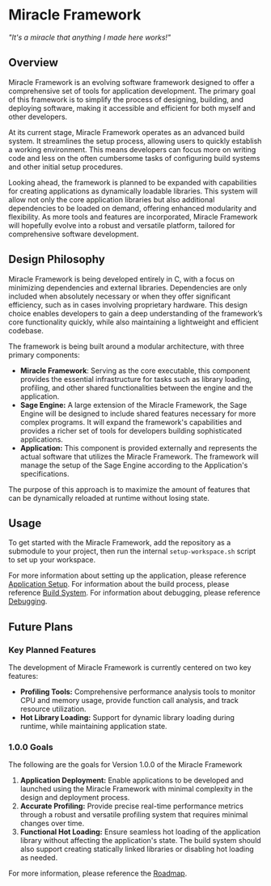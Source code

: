 # Miracle Framework

*"It's a miracle that anything I made here works!"*

## Overview

Miracle Framework is an evolving software framework designed to offer a comprehensive set of tools for application development. The primary goal of this framework is to simplify the process of designing, building, and deploying software, making it accessible and efficient for both myself and other developers.

At its current stage, Miracle Framework operates as an advanced build system. It streamlines the setup process, allowing users to quickly establish a working environment. This means developers can focus more on writing code and less on the often cumbersome tasks of configuring build systems and other initial setup procedures.

Looking ahead, the framework is planned to be expanded with capabilities for creating applications as dynamically loadable libraries. This system will allow not only the core application libraries but also additional dependencies to be loaded on demand, offering enhanced modularity and flexibility. As more tools and features are incorporated, Miracle Framework will hopefully evolve into a robust and versatile platform, tailored for comprehensive software development.

## Design Philosophy

Miracle Framework is being developed entirely in C, with a focus on minimizing dependencies and external libraries. Dependencies are only included when absolutely necessary or when they offer significant efficiency, such as in cases involving proprietary hardware. This design choice enables developers to gain a deep understanding of the framework’s core functionality quickly, while also maintaining a lightweight and efficient codebase.

The framework is being built around a modular architecture, with three primary components:

- **Miracle Framework**: Serving as the core executable, this component provides the essential infrastructure for tasks such as library loading, profiling, and other shared functionalities between the engine and the application.
- **Sage Engine:** A large extension of the Miracle Framework, the Sage Engine will be designed to include shared features necessary for more complex programs. It will expand the framework's capabilities and provides a richer set of tools for developers building sophisticated applications.
- **Application:** This component is provided externally and represents the actual software that utilizes the Miracle Framework. The framework will manage the setup of the Sage Engine according to the Application's specifications.

The purpose of this approach is to maximize the amount of features that can be dynamically reloaded at runtime without losing state. 

## Usage

To get started with the Miracle Framework, add the repository as a submodule to your project, then run the internal `setup-workspace.sh` script to set up your workspace.

For more information about setting up the application, please reference [Application Setup](Application%20Setup.md). 
For information about the build process, please reference [Build System](Build%20System.md).
For information about debugging, please reference [Debugging](Debugging).

## Future Plans

### Key Planned Features

The development of Miracle Framework is currently centered on two key features:

- **Profiling Tools:** Comprehensive performance analysis tools to monitor CPU and memory usage, provide function call analysis, and track resource utilization. 
- **Hot Library Loading:** Support for dynamic library loading during runtime, while maintaining application state.

### 1.0.0 Goals

The following are the goals for Version 1.0.0 of the Miracle Framework

1. **Application Deployment:** Enable applications to be developed and launched using the Miracle Framework with minimal complexity in the design and deployment process.
2. **Accurate Profiling:** Provide precise real-time performance metrics through a robust and versatile profiling system that requires minimal changes over time.
3. **Functional Hot Loading:** Ensure seamless hot loading of the application library without affecting the application's state. The build system should also support creating statically linked libraries or disabling hot loading as needed.

For more information, please reference the [Roadmap](Roadmap.md).
